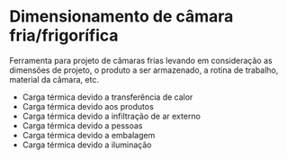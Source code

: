 # Dimensionamento de câmara fria/frigorífica


Ferramenta para projeto de câmaras frias levando em consideração as dimensões de projeto, o produto a ser armazenado, a rotina de trabalho, material da câmara, etc.

- Carga térmica devido a transferência de calor
- Carga térmica devido aos produtos
- Carga térmica devido a infiltração de ar externo
- Carga térmica devido a pessoas
- Carga térmica devido a embalagem
- Carga térmica devido a iluminação
